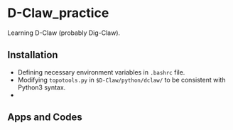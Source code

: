 # D-Claw_practice

Learning D-Claw (probably Dig-Claw).

## Installation
* Defining necessary environment variables in `.bashrc` file.
* Modifying `topotools.py` in `$D-Claw/python/dclaw/` to be consistent with Python3 syntax.
* 

## Apps and Codes
